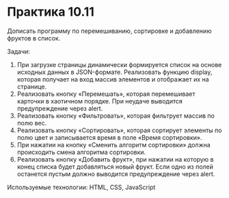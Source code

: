 # Практика 10.11

Дописать программу по перемешиванию, сортировке и добавлению фруктов в список.

Задачи:
1. При загрузке страницы динамически формируется список на основе исходных данных в JSON-формате. Реализовать функцию display, которая получает на вход массив элементов и отображает их на странице.
2. Реализовать кнопку «Перемешать», которая перемешивает карточки в хаотичном порядке. При неудаче выводится предупреждение через alert.
3. Реализовать кнопку «Фильтровать», которая фильтрует массив по полю вес.
4. Реализовать кнопку «Сортировать», которая сортирует элементы по полю цвет и записывается время в поле «Время сортировки».
5. При нажатии на кнопку «Сменить алгоритм сортировки» должна происходить смена алгоритма сортировки.
6. Реализовать кнопку «Добавить фрукт», при нажатии на которую в конец списка будет добавляться новый фрукт. Если одно из полей останется пустым должно выводится предупреждение через alert.

Используемые технологии: HTML, CSS, JavaScript